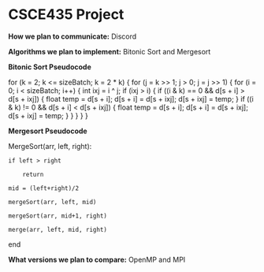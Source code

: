 # CSCE435 Project

**How we plan to communicate:** Discord

**Algorithms we plan to implement:** Bitonic Sort and Mergesort

**Bitonic Sort Pseudocode**

for (k = 2; k <= sizeBatch; k = 2 * k) {
        for (j = k >> 1; j > 0; j = j >> 1) {
            for (i = 0; i < sizeBatch; i++) {
                int ixj = i ^ j;
                if (ixj > i) {
                    if ((i & k) == 0 && d[s + i] > d[s + ixj]) {
                        float temp = d[s + i];
                        d[s + i] = d[s + ixj];
                        d[s + ixj] = temp;
                    }
                    if ((i & k) != 0 && d[s + i] < d[s + ixj]) {
                        float temp = d[s + i];
                        d[s + i] = d[s + ixj];
                        d[s + ixj] = temp;
                    }
                }
            }
        }
    }


    
**Mergesort Pseudocode**

MergeSort(arr, left, right):

    if left > right 
    
        return
        
    mid = (left+right)/2
    
    mergeSort(arr, left, mid)
    
    mergeSort(arr, mid+1, right)
    
    merge(arr, left, mid, right)
    
end


**What versions we plan to compare:** OpenMP and MPI
